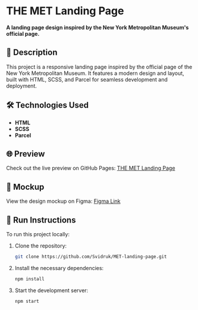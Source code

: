 # THE MET Landing Page

**A landing page design inspired by the New York Metropolitan Museum's official page.**

## 📄 Description

This project is a responsive landing page inspired by the official page of the New York Metropolitan Museum. It features a modern design and layout, built with HTML, SCSS, and Parcel for seamless development and deployment.

## 🛠 Technologies Used

- **HTML**
- **SCSS**
- **Parcel**

## 🌐 Preview

Check out the live preview on GitHub Pages: [THE MET Landing Page](https://svidruk.github.io/layout_landing-page/)

## 🎨 Mockup

View the design mockup on Figma: [Figma Link](https://www.figma.com/design/lSR1m42L9YwzQwzzxKwHpw/THE-MET?node-id=8590-29&t=Ix8Ajomci12pOLBK-0)

## 🚀 Run Instructions

To run this project locally:

1. Clone the repository:
    ```bash
   git clone https://github.com/Svidruk/MET-landing-page.git

2. Install the necessary dependencies:
    ```bash
   npm install

3. Start the development server:
    ```bash
   npm start
